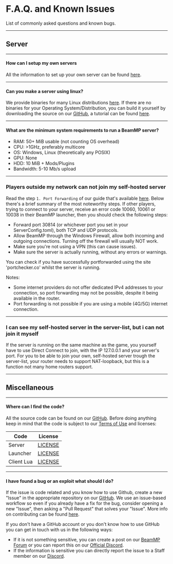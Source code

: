 # F.A.Q. and Known Issues
List of commonly asked questions and known bugs.

---
## **Server**

---
#### **How can I setup my own servers**

All the information to set up your own server can be found [here](https://docs.beammp.com/server/create-a-server/).

---
#### **Can you make a server using linux?**

We provide binaries for many Linux distributions [here](https://github.com/BeamMP/BeamMP-Server/releases/latest). 
If there are no binaries for your Operating System/Distribution, you can build it yourself by downloading the source on our [GitHub](https://github.com/BeamMP/BeamMP-Server), a tutorial can be found [here](https://github.com/BeamMP/BeamMP-Server#build-instructions).

---
#### **What are the minimum system requirements to run a BeamMP server?**

- RAM: 50+ MiB usable (not counting OS overhead)
- CPU: >1GHz, preferably multicore
- OS: Windows, Linux (theoretically any POSIX)
- GPU: None
- HDD: 10 MiB + Mods/Plugins
- Bandwidth: 5-10 Mb/s upload

---
### **Players outside my network can not join my self-hosted server**

Read the step `1. Port Forwarding` of our guide that's available [here](https://docs.beammp.com/server/create-a-server/#1-port-forwarding). Below there's a brief summary of the most noteworthy steps.
If other players, trying to connect to your server, receive an error code 10060, 10061 or 10038 in their BeamMP launcher, then you should check the following steps:

- Forward port 30814 (or whichever port you set in your ServerConfig.toml), both TCP and UDP protocols.
- Allow BeamMP through the Windows Firewall, allow both incoming and outgoing connections. Turning off the firewall will usually NOT work.
- Make sure you're not using a VPN (this can cause issues).
- Make sure the server is actually running, without any errors or warnings.

You can check if you have successfully portforwarded using the site 'portchecker.co' whilst the server is running.

Notes:

- Some internet providers do not offer dedicated IPv4 addresses to your connection, so port forwarding may not be possible, despite it being available in the router.
- Port forwarding is not possible if you are using a mobile (4G/5G) internet connection.

---
### **I can see my self-hosted server in the server-list, but i can not join it myself**

If the server is running on the same machine as the game, you yourself have to use Direct Connect to join, with the IP 127.0.0.1 and your server's port.
For you to be able to join your own, self-hosted server trough the server-list, your router needs to support NAT-loopback, but this is a function not many home routers support.

---
## **Miscellaneous**

---
#### **Where can I find the code?**

All the source code can be found on our [GitHub](https://github.com/BeamMP).
Before doing anything keep in mind that the code is subject to our [Terms of Use](https://forum.beammp.com/t/terms-of-use-v1-0/43) and licenses:

|   Code     | License                                                                    |
|------------|:--------------------------------------------------------------------------:|
| Server     | [LICENSE](https://github.com/BeamMP/BeamMP-Server/blob/master/LICENSE)     |
| Launcher   | [LICENSE](https://github.com/BeamMP/BeamMP-Launcher/blob/master/README.md) |
| Client Lua | [LICENSE](https://github.com/BeamMP/BeamMP/blob/development/LICENSE.md)    |

---
#### **I have found a bug or an exploit what should I do?**

If the issue is code related and you know how to use Github, create a new "Issue" in the appropriate repository on our [GitHub](https://github.com/BeamMP). We use an issue-based workflow so even if you already have a fix for the bug, consider opening a new "Issue", then asking a "Pull Request" that solves your "Issue". More info on contributing can be found [here](https://github.com/BeamMP/BeamMP/blob/development/CONTRIBUTING.md).

If you don't have a GitHub account or you don't know how to use GitHub you can get in touch with us in the following ways:

- If it is not something sensitive, you can create a post on our [BeamMP Forum](https://forum.beammp.com) or you can report this on our [Official Discord](https://discord.gg/beammp).
- If the information is sensitive you can directly report the issue to a Staff member on our [Discord](https://discord.gg/beammp).